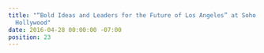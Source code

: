 ```yaml
---
title: "“Bold Ideas and Leaders for the Future of Los Angeles” at Soho House West
  Hollywood"
date: 2016-04-28 00:00:00 -07:00
position: 23
---
```


